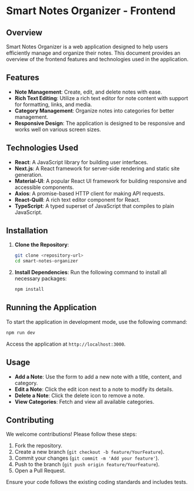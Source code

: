 # Smart Notes Organizer - Frontend

## Overview

Smart Notes Organizer is a web application designed to help users efficiently manage and organize their notes. This document provides an overview of the frontend features and technologies used in the application.

## Features

- **Note Management**: Create, edit, and delete notes with ease.
- **Rich Text Editing**: Utilize a rich text editor for note content with support for formatting, links, and media.
- **Category Management**: Organize notes into categories for better management.
- **Responsive Design**: The application is designed to be responsive and works well on various screen sizes.

## Technologies Used

- **React**: A JavaScript library for building user interfaces.
- **Next.js**: A React framework for server-side rendering and static site generation.
- **Material-UI**: A popular React UI framework for building responsive and accessible components.
- **Axios**: A promise-based HTTP client for making API requests.
- **React-Quill**: A rich text editor component for React.
- **TypeScript**: A typed superset of JavaScript that compiles to plain JavaScript.

## Installation

1. **Clone the Repository**:

   ```bash
   git clone <repository-url>
   cd smart-notes-organizer
   ```

2. **Install Dependencies**:
   Run the following command to install all necessary packages:
   ```bash
   npm install
   ```

## Running the Application

To start the application in development mode, use the following command:

```bash
npm run dev
```

Access the application at `http://localhost:3000`.

## Usage

- **Add a Note**: Use the form to add a new note with a title, content, and category.
- **Edit a Note**: Click the edit icon next to a note to modify its details.
- **Delete a Note**: Click the delete icon to remove a note.
- **View Categories**: Fetch and view all available categories.

## Contributing

We welcome contributions! Please follow these steps:

1. Fork the repository.
2. Create a new branch (`git checkout -b feature/YourFeature`).
3. Commit your changes (`git commit -m 'Add your feature'`).
4. Push to the branch (`git push origin feature/YourFeature`).
5. Open a Pull Request.

Ensure your code follows the existing coding standards and includes tests.
